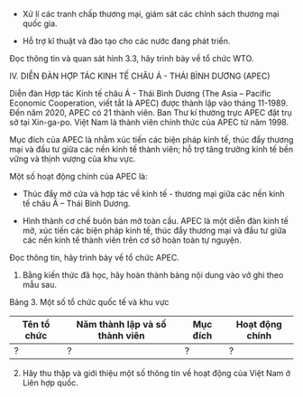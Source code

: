 - Xử lí các tranh chấp thương mại, giám sát các chính sách thương mại quốc gia.

- Hỗ trợ kĩ thuật và đào tạo cho các nước đang phát triển.

Đọc thông tin và quan sát hình 3.3, hãy trình bày về tổ chức WTO.

IV. DIỄN ĐÀN HỢP TÁC KINH TẾ CHÂU Á - THÁI BÌNH DƯƠNG (APEC)

Diễn đàn Hợp tác Kinh tế châu Á - Thái Bình Dương (The Asia – Pacific Economic Cooperation, viết tắt là APEC) được thành lập vào tháng 11-1989. Đến năm 2020, APEC có 21 thành viên. Ban Thư kí thường trực APEC đặt trụ sở tại Xin-ga-po. Việt Nam là thành viên chính thức của APEC từ năm 1998.

Mục đích của APEC là nhằm xúc tiến các biện pháp kinh tế, thúc đẩy thương mại và đầu tư giữa các nền kinh tế thành viên; hỗ trợ tăng trưởng kinh tế bền vững và thịnh vượng của khu vực.

Một số hoạt động chính của APEC là:

- Thúc đẩy mở cửa và hợp tác về kinh tế - thương mại giữa các nền kinh tế châu Á – Thái Bình Dương.

- Hình thành cơ chế buôn bán mở toàn cầu. APEC là một diễn đàn kinh tế mở, xúc tiến các biện pháp kinh tế, thúc đẩy thương mại và đầu tư giữa các nền kinh tế thành viên trên cơ sở hoàn toàn tự nguyện.

Đọc thông tin, hãy trình bày về tổ chức APEC.

1. Bằng kiến thức đã học, hãy hoàn thành bảng nội dung vào vở ghi theo mẫu sau.

Bảng 3. Một số tổ chức quốc tế và khu vực

| Tên tổ chức | Năm thành lập và số thành viên | Mục đích | Hoạt động chính |
|-------------|--------------------------------|----------|-----------------|
| ? | ? | ? | ? |

2. Hãy thu thập và giới thiệu một số thông tin về hoạt động của Việt Nam ở Liên hợp quốc.